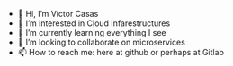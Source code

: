 - 👋 Hi, I’m Víctor Casas
- 👀 I’m interested in Cloud Infarestructures
- 🌱 I’m currently learning everything I see
- 💞️ I’m looking to collaborate on microservices
- 📫 How to reach me: here at github or perhaps at Gitlab

<!---
Victorcasas/Victorcasas is a ✨ special ✨ repository because its `README.md` (this file) appears on your GitHub profile.
You can click the Preview link to take a look at your changes.
--->
